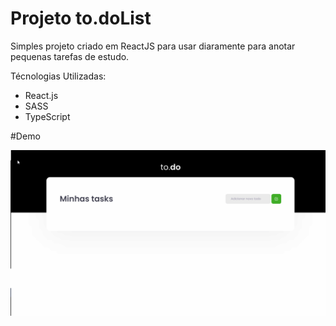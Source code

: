 # Projeto to.doList

Simples projeto criado em ReactJS para usar diaramente para anotar pequenas tarefas de estudo.

Técnologias Utilizadas:

- React.js 
- SASS 
- TypeScript 

#Demo

![Screenshot](screen.gif)
